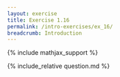 ```yaml
---
layout: exercise
title: Exercise 1.16
permalink: /intro-exercises/ex_16/
breadcrumb: Introduction
---
```


{% include mathjax_support %}

<div><i class="arrow-up loader" data-chapter="intro-exercises" data-exercise="ex_16" data-rating="0"></i></div>
{% include_relative question.md %}
